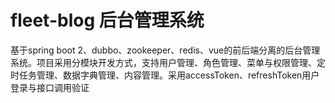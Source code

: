 # fleet-blog 后台管理系统
基于spring boot 2、dubbo、zookeeper、redis、vue的前后端分离的后台管理系统。项目采用分模块开发方式，支持用户管理、角色管理、菜单与权限管理、定时任务管理、数据字典管理、内容管理。采用accessToken、refreshToken用户登录与接口调用验证
